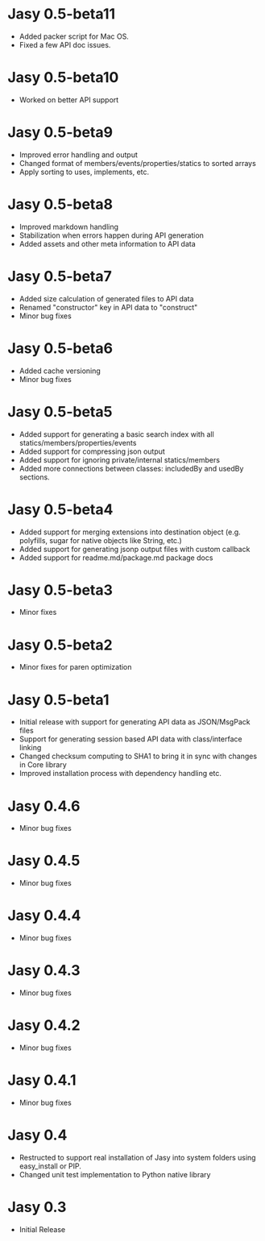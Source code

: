 Jasy 0.5-beta11
===============

- Added packer script for Mac OS.
- Fixed a few API doc issues.

Jasy 0.5-beta10
===============

- Worked on better API support

Jasy 0.5-beta9
==============

- Improved error handling and output
- Changed format of members/events/properties/statics to sorted arrays
- Apply sorting to uses, implements, etc.

Jasy 0.5-beta8
==============

- Improved markdown handling
- Stabilization when errors happen during API generation 
- Added assets and other meta information to API data

Jasy 0.5-beta7
==============

- Added size calculation of generated files to API data
- Renamed "constructor" key in API data to "construct"
- Minor bug fixes

Jasy 0.5-beta6
==============

- Added cache versioning
- Minor bug fixes

Jasy 0.5-beta5
==============

- Added support for generating a basic search index with all statics/members/properties/events
- Added support for compressing json output
- Added support for ignoring private/internal statics/members
- Added more connections between classes: includedBy and usedBy sections.

Jasy 0.5-beta4
==============

- Added support for merging extensions into destination object (e.g. polyfills, sugar for native objects like String, etc.)
- Added support for generating jsonp output files with custom callback
- Added support for readme.md/package.md package docs

Jasy 0.5-beta3
==============

- Minor fixes

Jasy 0.5-beta2
==============

- Minor fixes for paren optimization

Jasy 0.5-beta1
==============

- Initial release with support for generating API data as JSON/MsgPack files
- Support for generating session based API data with class/interface linking 
- Changed checksum computing to SHA1 to bring it in sync with changes in Core library
- Improved installation process with dependency handling etc.

Jasy 0.4.6
==========

- Minor bug fixes

Jasy 0.4.5
==========

- Minor bug fixes

Jasy 0.4.4
==========

- Minor bug fixes

Jasy 0.4.3
==========

- Minor bug fixes

Jasy 0.4.2
==========

- Minor bug fixes

Jasy 0.4.1
==========

- Minor bug fixes

Jasy 0.4
========

- Restructed to support real installation of Jasy into system folders using easy_install or PIP.
- Changed unit test implementation to Python native library

Jasy 0.3
========

- Initial Release
